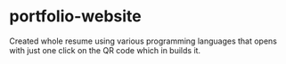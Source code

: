 # portfolio-website
Created whole resume using various programming languages that opens with just one click on the QR code which in builds it.
